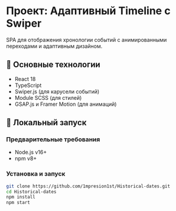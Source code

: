# Проект: Адаптивный Timeline с Swiper

SPA для отображения хронологии событий с анимированными переходами и адаптивным дизайном.

## 📌 Основные технологии

- React 18
- TypeScript
- Swiper.js (для карусели событий)
- Module SCSS (для стилей)
- GSAP.js и Framer Motion (для анимаций)

## 🚀 Локальный запуск

### Предварительные требования
- Node.js v16+
- npm v8+ 

### Установка и запуск
```bash
git clone https://github.com/1mpresion1st/Historical-dates.git
cd Historical-dates
npm install
npm start
